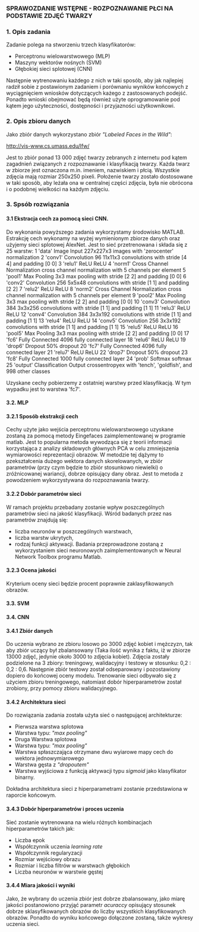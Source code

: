 ### SPRAWOZDANIE WSTĘPNE - ROZPOZNAWANIE PŁCI NA PODSTAWIE ZDJĘĆ TWARZY

### 1. Opis zadania

Zadanie polega na stworzeniu trzech klasyfikatorów:
- Perceptronu wielowarstwowego (MLP)
- Maszyny wektorów nośnych (SVM)
- Głębokiej sieci splotowej (CNN)

Następnie wytrenowaniu każdego z nich w taki sposób, aby jak najlepiej radził sobie
z postawionym zadaniem i porównaniu wyników końcowych z wyciągnięciem wniosków dotyczących każego z 
zastosowanych podejść. Ponadto wnioski obejmować będą również użyte oprogramowanie pod kątem jego użyteczności,
dostępności i przyjazności użytkownikowi.

### 2. Opis zbioru danych

Jako zbiór danych wykorzystano zbiór *"Labeled Faces in the Wild"*:

http://vis-www.cs.umass.edu/lfw/

Jest to zbiór ponad 13 000 zdjęć twarzy zebranych z internetu pod kątem zagadnień związanych z rozpoznawanie i
klasyfikacją twarzy. Każda twarz w zbiorze jest oznaczona m.in. imeniem, nazwiskiem i płcią. Wszystkie zdjęcia mają
rozmiar 250x250 pixeli. Położenie twarzy zostało dostosowane w taki sposób, aby leżała ona w centralnej części zdjęcia,
była nie obrócona i o podobnej wielkości na każdym zdjęciu.

### 3. Spsób rozwiązania
####  3.1 Ekstracja cech za pomocą sieci CNN.
Do wykonania powyższego zadania wykorzystamy środowisko MATLAB. 
Estrakcję cech wykonamy na wyżej wymienionym zbiorze danych oraz użyjemy sieci splotowej AlexNet. Jest to sieć przetrenowana i składa się z 25 warstw:
	 1   'data'     Image Input                   227x227x3 images with 'zerocenter' normalization
     2   'conv1'    Convolution                   96 11x11x3 convolutions with stride [4  4] and padding [0  0]
     3   'relu1'    ReLU                          ReLU
     4   'norm1'    Cross Channel Normalization   cross channel normalization with 5 channels per element
     5   'pool1'    Max Pooling                   3x3 max pooling with stride [2  2] and padding [0  0]
     6   'conv2'    Convolution                   256 5x5x48 convolutions with stride [1  1] and padding [2  2]
     7   'relu2'    ReLU                          ReLU
     8   'norm2'    Cross Channel Normalization   cross channel normalization with 5 channels per element
     9   'pool2'    Max Pooling                   3x3 max pooling with stride [2  2] and padding [0  0]
    10   'conv3'    Convolution                   384 3x3x256 convolutions with stride [1  1] and padding [1  1]
    11   'relu3'    ReLU                          ReLU
    12   'conv4'    Convolution                   384 3x3x192 convolutions with stride [1  1] and padding [1  1]
    13   'relu4'    ReLU                          ReLU
    14   'conv5'    Convolution                   256 3x3x192 convolutions with stride [1  1] and padding [1  1]
    15   'relu5'    ReLU                          ReLU
    16   'pool5'    Max Pooling                   3x3 max pooling with stride [2  2] and padding [0  0]
    17   'fc6'      Fully Connected               4096 fully connected layer
    18   'relu6'    ReLU                          ReLU
    19   'drop6'    Dropout                       50% dropout
    20   'fc7'      Fully Connected               4096 fully connected layer
    21   'relu7'    ReLU                          ReLU
    22   'drop7'    Dropout                       50% dropout
    23   'fc8'      Fully Connected               1000 fully connected layer
    24   'prob'     Softmax                       softmax
    25   'output'   Classification Output         crossentropyex with 'tench', 'goldfish', and 998 other classes
	
Uzyskane cechy pobierzemy z ostatniej warstwy przed klasyfikacją. W tym wypadku jest to warstwa 'fc7'.

####  3.2. MLP
####  3.2.1 Sposób ekstrakcji cech
Cechy użyte jako wejścia perceptronu wielowarstwowego uzyskane zostaną za pomocą metody Eingefaces zaimplementowanej w programie matlab. Jest to popularna metoda wywodząca się z teorii informacji korzystająca z analizy składowych głównych PCA w celu zmniejszenia wymiarowości reprezentacji obrazów. W metodzie tej dążymy to pzekształcenia dużego wektora danych skorelowanych, w zbiór parametrów (przy czym będzie to zbiór stosunkowo niewielki) o zróżnicowanej wariancji, dobrze opisujący dany obraz. Jest to metoda  z powodzeniem wykorzystywana do rozpoznawania twarzy.
####  3.2.2 Dobór parametrów sieci
W ramach projektu przebadany zostanie wpływ poszczególnych parametrów sieci na jakość klasyfikacji. Wśród badanych przez nas parametrów znajdują się:
- liczba neuronów w poszczególnych warstwach,
- liczba warstw ukrytych,
- rodzaj funkcji aktywacji.
Badania przeprowadzone zostaną z wykorzystaniem sieci neuronowych zaimplementowanych w Neural Network Toolbox programu Matlab.
####  3.2.3 Ocena jakości
Kryterium oceny sieci będzie procent poprawnie zaklasyfikowanych obrazów.

####  3.3. SVM  

####  3.4. CNN  
####  3.4.1 Zbiór danych 
Do uczenia wybrano ze zbioru losowo po 3000 zdjęć kobiet i mężczyzn, tak aby zbiór uczący był zbalansowany
(Taka ilość wynika z faktu, iż w zbiorze 13000 zdjęć, jedynie około 3000 to zdjęcia kobiet).
Zdjęcia zostały podzielone na 3 zbiory: treningowy, walidacyjny i testowy w stosunku: 0,2 : 0,2 : 0,6. 
Następnie zbiór testowy został odseparowany i pozostawiony dopiero do końcowej oceny modelu.
Trenowanie sieci odbywało się z użyciem zbioru treningowego, natomiast dobór hiperparametrów został zrobiony, przy pomocy
zbioru walidacyjnego. 

####  3.4.2 Architektura sieci

Do rozwiązania zadania została użyta sieć o następującej architekturze:
  - Pierwsza warstwa splotowa
  - Warstwa typu: *"max pooling"*
  - Druga Warstwa splotowa
  - Warstwa typu: *"max pooling"*
  - Warstwa spłaszczająca otrzymane dwu wyiarowe mapy cech do wektora jednowymiarowego
  - Warstwa gęsta z *"dropoutem"*
  - Warstwa wyjściowa z funkcją aktywacji typu *sigmoid* jako klasyfikator binarny.
  
Dokładna architektura sieci z hiperparametrami zostanie przedstawiona w raporcie końcowym.
  
#### 3.4.3 Dobór hiperparametrów i proces uczenia  

Sieć zostanie wytrenowana na wielu różnych kombinacjach hiperparametrów takich jak:
 - Liczba epok
 - Współczynnik uczenia *learning rate*
 - Współczynnik regularyzacji
 - Rozmiar wejściowy obrazu
 - Rozmiar i liczba filtrów w warstwach głębokich
 - Liczba neuronów w warstwie gęstej

#### 3.4.4 Miara jakości i wyniki
  
Jako, że wybrany do uczenia zbiór jest dobrze zbalansowany, jako miarę jakości postanowiono przyjąć parametr
*acuraccy* opisujący stosunek dobrze sklasyfikowanych obrazów do liczby wszystkich klasyfikowanych obrazów.
Ponadto do wyniku końcowego dołączone zostaną, także wykresy uczenia sieci.

  
